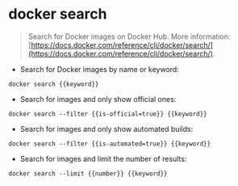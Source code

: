 # docker search

> Search for Docker images on Docker Hub.
> More information: [https://docs.docker.com/reference/cli/docker/search/](https://docs.docker.com/reference/cli/docker/search/).

* Search for Docker images by name or keyword:

`docker search {{keyword}}`

* Search for images and only show official ones:

`docker search --filter {{is-official=true}} {{keyword}}`

* Search for images and only show automated builds:

`docker search --filter {{is-automated=true}} {{keyword}}`


* Search for images and limit the number of results:

`docker search --limit {{number}} {{keyword}}`

